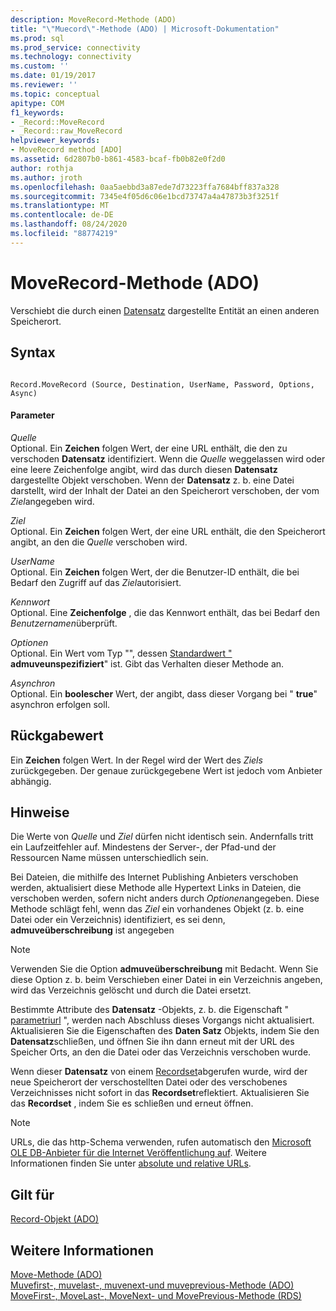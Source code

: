 ```yaml
---
description: MoveRecord-Methode (ADO)
title: "\"Muecord\"-Methode (ADO) | Microsoft-Dokumentation"
ms.prod: sql
ms.prod_service: connectivity
ms.technology: connectivity
ms.custom: ''
ms.date: 01/19/2017
ms.reviewer: ''
ms.topic: conceptual
apitype: COM
f1_keywords:
- _Record::MoveRecord
- _Record::raw_MoveRecord
helpviewer_keywords:
- MoveRecord method [ADO]
ms.assetid: 6d2807b0-b861-4583-bcaf-fb0b82e0f2d0
author: rothja
ms.author: jroth
ms.openlocfilehash: 0aa5aebbd3a87ede7d73223ffa7684bff837a328
ms.sourcegitcommit: 7345e4f05d6c06e1bcd73747a4a47873b3f3251f
ms.translationtype: MT
ms.contentlocale: de-DE
ms.lasthandoff: 08/24/2020
ms.locfileid: "88774219"
---
```

# <a name="moverecord-method-ado"></a>MoveRecord-Methode (ADO)
Verschiebt die durch einen [Datensatz](./record-object-ado.md) dargestellte Entität an einen anderen Speicherort.  
  
## <a name="syntax"></a>Syntax  
  
```  
  
Record.MoveRecord (Source, Destination, UserName, Password, Options, Async)  
```  
  
#### <a name="parameters"></a>Parameter  
 *Quelle*  
 Optional. Ein **Zeichen** folgen Wert, der eine URL enthält, die den zu verschoden **Datensatz** identifiziert. Wenn die *Quelle* weggelassen wird oder eine leere Zeichenfolge angibt, wird das durch diesen **Datensatz** dargestellte Objekt verschoben. Wenn der **Datensatz** z. b. eine Datei darstellt, wird der Inhalt der Datei an den Speicherort verschoben, der vom *Ziel*angegeben wird.  
  
 *Ziel*  
 Optional. Ein **Zeichen** folgen Wert, der eine URL enthält, die den Speicherort angibt, an den die *Quelle* verschoben wird.  
  
 *UserName*  
 Optional. Ein **Zeichen** folgen Wert, der die Benutzer-ID enthält, die bei Bedarf den Zugriff auf das *Ziel*autorisiert.  
  
 *Kennwort*  
 Optional. Eine **Zeichenfolge** , die das Kennwort enthält, das bei Bedarf den *Benutzernamen*überprüft.  
  
 *Optionen*  
 Optional. Ein Wert vom Typ "", dessen [Standardwert "](./moverecordoptionsenum.md) **admuveunspezifiziert**" ist. Gibt das Verhalten dieser Methode an.  
  
 *Asynchron*  
 Optional. Ein **boolescher** Wert, der angibt, dass dieser Vorgang bei " **true**" asynchron erfolgen soll.  
  
## <a name="return-value"></a>Rückgabewert  
 Ein **Zeichen** folgen Wert. In der Regel wird der Wert des *Ziels* zurückgegeben. Der genaue zurückgegebene Wert ist jedoch vom Anbieter abhängig.  
  
## <a name="remarks"></a>Hinweise  
 Die Werte von *Quelle* und *Ziel* dürfen nicht identisch sein. Andernfalls tritt ein Laufzeitfehler auf. Mindestens der Server-, der Pfad-und der Ressourcen Name müssen unterschiedlich sein.  
  
 Bei Dateien, die mithilfe des Internet Publishing Anbieters verschoben werden, aktualisiert diese Methode alle Hypertext Links in Dateien, die verschoben werden, sofern nicht anders durch *Optionen*angegeben. Diese Methode schlägt fehl, wenn das *Ziel* ein vorhandenes Objekt (z. b. eine Datei oder ein Verzeichnis) identifiziert, es sei denn, **admuveüberschreibung** ist angegeben  
  
> [!NOTE]
>  Verwenden Sie die Option **admuveüberschreibung** mit Bedacht. Wenn Sie diese Option z. b. beim Verschieben einer Datei in ein Verzeichnis angeben, wird das Verzeichnis gelöscht und durch die Datei ersetzt.  
  
 Bestimmte Attribute des **Datensatz** -Objekts, z. b. die Eigenschaft " [parametriurl](./parenturl-property-ado.md) ", werden nach Abschluss dieses Vorgangs nicht aktualisiert. Aktualisieren Sie die Eigenschaften des **Daten Satz** Objekts, indem Sie den **Datensatz**schließen, und öffnen Sie ihn dann erneut mit der URL des Speicher Orts, an den die Datei oder das Verzeichnis verschoben wurde.  
  
 Wenn dieser **Datensatz** von einem [Recordset](./recordset-object-ado.md)abgerufen wurde, wird der neue Speicherort der verschostellten Datei oder des verschobenes Verzeichnisses nicht sofort in das **Recordset**reflektiert. Aktualisieren Sie das **Recordset** , indem Sie es schließen und erneut öffnen.  
  
> [!NOTE]
>  URLs, die das http-Schema verwenden, rufen automatisch den [Microsoft OLE DB-Anbieter für die Internet Veröffentlichung auf](../../guide/appendixes/microsoft-ole-db-provider-for-internet-publishing.md). Weitere Informationen finden Sie unter [absolute und relative URLs](../../guide/data/absolute-and-relative-urls.md).  
  
## <a name="applies-to"></a>Gilt für  
 [Record-Objekt (ADO)](./record-object-ado.md)  
  
## <a name="see-also"></a>Weitere Informationen  
 [Move-Methode (ADO)](./move-method-ado.md)   
 [Muvefirst-, muvelast-, muvenext-und muveprevious-Methode (ADO)](./movefirst-movelast-movenext-and-moveprevious-methods-ado.md)   
 [MoveFirst-, MoveLast-, MoveNext- und MovePrevious-Methode (RDS)](../rds-api/movefirst-movelast-movenext-and-moveprevious-methods-rds.md)